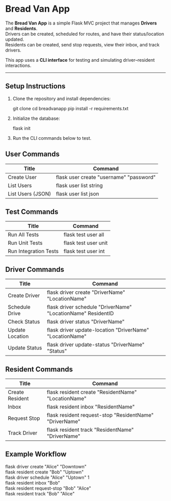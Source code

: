 # Bread Van App

The **Bread Van App** is a simple Flask MVC project that manages **Drivers** and **Residents**.  
Drivers can be created, scheduled for routes, and have their status/location updated.  
Residents can be created, send stop requests, view their inbox, and track drivers.  

This app uses a **CLI interface** for testing and simulating driver–resident interactions.

---

## Setup Instructions

1. Clone the repository and install dependencies:

   git clone <your-repo-url>
   cd breadvanapp
   pip install -r requirements.txt

2. Initialize the database:

    flask init

3. Run the CLI commands below to test.

## User Commands

| Title    | Command                    |
|------|--------------------------|
| Create User | flask user create "username" "password" |
| List Users | flask user list string |
| List Users (JSON) | flask user list json |

## Test Commands

| Title    | Command                    |
|------|--------------------------|
| Run All Tests | flask test user all |
| Run Unit Tests | flask test user unit |
| Run Integration Tests | flask test user int |

## Driver Commands

| Title    | Command                    |
|------|--------------------------|
| Create Driver | flask driver create "DriverName" "LocationName" |
| Schedule Drive | flask driver schedule "DriverName" "LocationName" ResidentID |
| Check Status | flask driver status "DriverName" |
| Update Location | flask driver update-location "DriverName" "LocationName" |
| Update Status | flask driver update-status "DriverName" "Status" |

## Resident Commands

| Title    | Command                    |
|------|--------------------------|
| Create Resident | flask resident create "ResidentName" "LocationName" |
| Inbox | flask resident inbox "ResidentName" |
| Request Stop | flask resident request-stop "ResidentName" "DriverName" |
| Track Driver | flask resident track "ResidentName" "DriverName" |

## Example Workflow

flask driver create "Alice" "Downtown"  
flask resident create "Bob" "Uptown"  
flask driver schedule "Alice" "Uptown" 1  
flask resident inbox "Bob"  
flask resident request-stop "Bob" "Alice"  
flask resident track "Bob" "Alice"  


